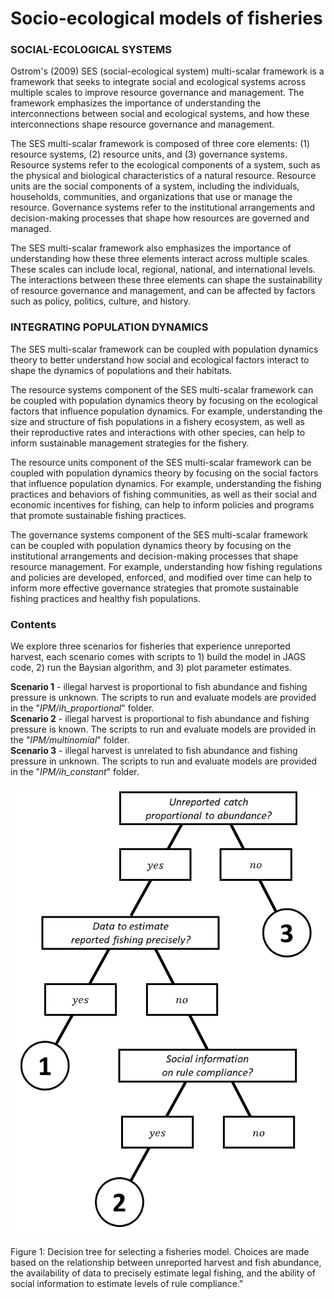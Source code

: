# Socio-ecological models of fisheries

### SOCIAL-ECOLOGICAL SYSTEMS
Ostrom's (2009) SES (social-ecological system) multi-scalar framework is a framework that seeks to integrate social and ecological systems across multiple scales to improve resource governance and management. The framework emphasizes the importance of understanding the interconnections between social and ecological systems, and how these interconnections shape resource governance and management.

The SES multi-scalar framework is composed of three core elements: (1) resource systems, (2) resource units, and (3) governance systems. Resource systems refer to the ecological components of a system, such as the physical and biological characteristics of a natural resource. Resource units are the social components of a system, including the individuals, households, communities, and organizations that use or manage the resource. Governance systems refer to the institutional arrangements and decision-making processes that shape how resources are governed and managed.

The SES multi-scalar framework also emphasizes the importance of understanding how these three elements interact across multiple scales. These scales can include local, regional, national, and international levels. The interactions between these three elements can shape the sustainability of resource governance and management, and can be affected by factors such as policy, politics, culture, and history.

### INTEGRATING POPULATION DYNAMICS
The SES multi-scalar framework can be coupled with population dynamics theory to better understand how social and ecological factors interact to shape the dynamics of populations and their habitats.

The resource systems component of the SES multi-scalar framework can be coupled with population dynamics theory by focusing on the ecological factors that influence population dynamics. For example, understanding the size and structure of fish populations in a fishery ecosystem, as well as their reproductive rates and interactions with other species, can help to inform sustainable management strategies for the fishery.

The resource units component of the SES multi-scalar framework can be coupled with population dynamics theory by focusing on the social factors that influence population dynamics. For example, understanding the fishing practices and behaviors of fishing communities, as well as their social and economic incentives for fishing, can help to inform policies and programs that promote sustainable fishing practices.

The governance systems component of the SES multi-scalar framework can be coupled with population dynamics theory by focusing on the institutional arrangements and decision-making processes that shape resource management. For example, understanding how fishing regulations and policies are developed, enforced, and modified over time can help to inform more effective governance strategies that promote sustainable fishing practices and healthy fish populations.


### Contents
We explore three scenarios for fisheries that experience unreported harvest, each scenario comes with scripts to 1) build the model in JAGS code, 2) run the Baysian algorithm, and 3) plot parameter estimates.

**Scenario 1** - illegal harvest is proportional to fish abundance and fishing pressure is unknown. The scripts to run and evaluate models are provided in the "_IPM/ih_proportional_" folder.\
**Scenario 2** - illegal harvest is proportional to fish abundance and fishing pressure is known. The scripts to run and evaluate models are provided in the "_IPM/multinomial_" folder.\
**Scenario 3** - illegal harvest is unrelated to fish abundance and fishing pressure in unknown. The scripts to run and evaluate models are provided in the "_IPM/ih_constant_" folder.

![Conceptual Flow Chart](chans_conceptual_fig.tif)

Figure 1: Decision tree for selecting a fisheries model. Choices are made based on the relationship between unreported harvest and fish abundance, the availability of data to precisely estimate legal fishing, and the ability of social information to estimate levels of rule compliance."
